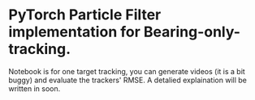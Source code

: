 # PyTorch Particle Filter implementation for Bearing-only-tracking.
Notebook is for one target tracking, you can generate videos (it is a bit buggy) and evaluate the trackers' RMSE. A detalied explaination will be written in soon.
